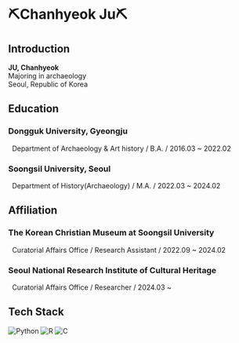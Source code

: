 # ⛏Chanhyeok Ju⛏

## Introduction

**JU, Chanhyeok**<br>
Majoring in archaeology<br>
Seoul, Republic of Korea<br>

## Education

###  Dongguk University, Gyeongju<br>
&nbsp; Department of Archaeology & Art history / B.A. / 2016.03 ~ 2022.02

###  Soongsil University, Seoul<br>
&nbsp; Department of History(Archaeology) / M.A. / 2022.03 ~ 2024.02

## Affiliation

###  The Korean Christian Museum at Soongsil University<br>
&nbsp; Curatorial Affairs Office / Research Assistant / 2022.09 ~ 2024.02

### Seoul National Research Institute of Cultural Heritage<br>
&nbsp; Curatorial Affairs Office / Researcher / 2024.03 ~ 

## Tech Stack

![Python](https://img.shields.io/badge/Python-3776AB?style=for-the-badge&logo=python&logoColor=white)
![R](https://img.shields.io/badge/R-276DC3?style=for-the-badge&logo=r&logoColor=white)
![C](https://img.shields.io/badge/C-00599C?style=for-the-badge&logo=c&logoColor=white)
